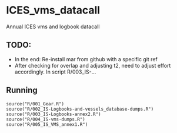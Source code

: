 # ICES_vms_datacall

Annual ICES vms and logbook datacall

## TODO:

* In the end: Re-install mar from github with a specific git ref
* After checking for overlap and adjusting t2, need to adjust effort accordingly. In script R/003_IS-...

## Running

```
source("R/001_Gear.R")
source("R/002_IS-Logbooks-and-vessels_database-dumps.R")
source("R/003_IS-Logbooks-annex2.R")
source("R/004_IS-vms-dumps.R")
source("R/005_IS_VMS_annex1.R")
```